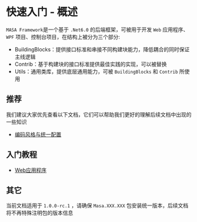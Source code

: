 # 快速入门 - 概述

`MASA Framework`是一个基于 `.Net6.0` 的后端框架，可被用于开发 `Web` 应用程序、`WPF` 项目、控制台项目，在结构上被分为三个部分:

* BuildingBlocks：提供接口标准和串接不同构建块能力，降低耦合的同时保证主线逻辑
* Contrib：基于构建块的接口标准提供最佳实践的实现，可以被替换
* Utils：通用类库，提供底层通用能力，可被 `BuildingBlocks` 和 `Contrib` 所使用

## 推荐

我们建议大家优先查看以下文档，它们可以帮助我们更好的理解后续文档中出现的一些知识

* [编码风格与统一配置](/framework/contribution/recommend)

## 入门教程

* [Web应用程序](/framework/getting-started/web-project)

## 其它

当前文档适用于 `1.0.0-rc.1` ，请确保 `Masa.XXX.XXX` 包安装统一版本，后续文档将不再特殊注明包的版本信息